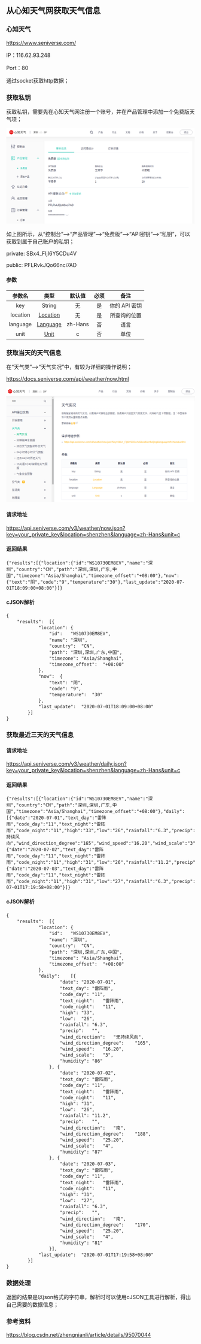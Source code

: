 ## 从心知天气网获取天气信息



### 心知天气

https://www.seniverse.com/

IP：116.62.93.248

Port：80

通过socket获取http数据；



### 获取私钥



获取私钥，需要先在心知天气网注册一个账号，并在产品管理中添加一个免费版天气项；



![心知天气私钥](weather/心知天气私钥.png)



如上图所示，从“控制台”-->“产品管理”-->“免费版”-->“API密钥”-->“私钥”，可以获取到属于自己账户的私钥；



private:
SBx4_FIjI6Y5CDu4V

public:
PFLRvkJQo66nci7AD





#### 参数

|  参数名  |                             类型                             | 默认值  | 必须 |     备注      |
| :------: | :----------------------------------------------------------: | :-----: | :--: | :-----------: |
|   key    |                            String                            |   无    |  是  | 你的 API 密钥 |
| location | [Location](https://docs.seniverse.com/api/start/common.html#地点-location) |   无    |  是  | 所查询的位置  |
| language | [Language](https://docs.seniverse.com/api/start/common.html#语言-language) | zh-Hans |  否  |     语言      |
|   unit   | [Unit](https://docs.seniverse.com/api/start/common.html#单位-unit) |    c    |  否  |     单位      |



### 获取当天的天气信息



在“天气类”-->“天气实况”中，有较为详细的操作说明；

https://docs.seniverse.com/api/weather/now.html



![心知天气实例](weather/心知天气实例.png)



#### 请求地址

https://api.seniverse.com/v3/weather/now.json?key=your_private_key&location=shenzhen&language=zh-Hans&unit=c



#### 返回结果



```
{"results":[{"location":{"id":"WS10730EM8EV","name":"深圳","country":"CN","path":"深圳,深圳,广东,中国","timezone":"Asia/Shanghai","timezone_offset":"+08:00"},"now":{"text":"阴","code":"9","temperature":"30"},"last_update":"2020-07-01T18:09:00+08:00"}]}
```



#### cJSON解析



```
{
    "results":  [{  
            "location": {
                "id":   "WS10730EM8EV",
                "name": "深圳",
                "country":  "CN",
                "path": "深圳,深圳,广东,中国",
                "timezone": "Asia/Shanghai",
                "timezone_offset":  "+08:00"
            },
            "now":  {
                "text": "阴",
                "code": "9",
                "temperature":  "30"
            },
            "last_update":  "2020-07-01T18:09:00+08:00"
        }]
}
```



### 获取最近三天的天气信息



#### 请求地址

https://api.seniverse.com/v3/weather/daily.json?key=your_private_key&location=shenzhen&language=zh-Hans&unit=c



#### 返回结果

```
{"results":[{"location":{"id":"WS10730EM8EV","name":"深圳","country":"CN","path":"深圳,深圳,广东,中国","timezone":"Asia/Shanghai","timezone_offset":"+08:00"},"daily":[{"date":"2020-07-01","text_day":"雷阵雨","code_day":"11","text_night":"雷阵雨","code_night":"11","high":"33","low":"26","rainfall":"6.3","precip":"","wind_direction":"无持续风向","wind_direction_degree":"165","wind_speed":"16.20","wind_scale":"3","humidity":"86"},{"date":"2020-07-02","text_day":"雷阵雨","code_day":"11","text_night":"雷阵雨","code_night":"11","high":"31","low":"26","rainfall":"11.2","precip":"","wind_direction":"南","wind_direction_degree":"188","wind_speed":"25.20","wind_scale":"4","humidity":"87"},{"date":"2020-07-03","text_day":"雷阵雨","code_day":"11","text_night":"雷阵雨","code_night":"11","high":"31","low":"27","rainfall":"6.3","precip":"","wind_direction":"南","wind_direction_degree":"170","wind_speed":"25.20","wind_scale":"4","humidity":"81"}],"last_update":"2020-07-01T17:19:58+08:00"}]}
```



#### cJSON解析

```
{
    "results":  [{
            "location": {
                "id":   "WS10730EM8EV",
                "name": "深圳",
                "country":  "CN",
                "path": "深圳,深圳,广东,中国",
                "timezone": "Asia/Shanghai",
                "timezone_offset":  "+08:00"
            },
            "daily":    [{
                    "date": "2020-07-01",
                    "text_day": "雷阵雨",
                    "code_day": "11",
                    "text_night":   "雷阵雨",
                    "code_night":   "11",
                    "high": "33",
                    "low":  "26",
                    "rainfall": "6.3",
                    "precip":   "",
                    "wind_direction":   "无持续风向",
                    "wind_direction_degree":    "165",
                    "wind_speed":   "16.20",
                    "wind_scale":   "3",
                    "humidity": "86"
                }, {
                    "date": "2020-07-02",
                    "text_day": "雷阵雨",
                    "code_day": "11",
                    "text_night":   "雷阵雨",
                    "code_night":   "11",
                    "high": "31",
                    "low":  "26",
                    "rainfall": "11.2",
                    "precip":   "",
                    "wind_direction":   "南",
                    "wind_direction_degree":    "188",
                    "wind_speed":   "25.20",
                    "wind_scale":   "4",
                    "humidity": "87"
                }, {
                    "date": "2020-07-03",
                    "text_day": "雷阵雨",
                    "code_day": "11",
                    "text_night":   "雷阵雨",
                    "code_night":   "11",
                    "high": "31",
                    "low":  "27",
                    "rainfall": "6.3",
                    "precip":   "",
                    "wind_direction":   "南",
                    "wind_direction_degree":    "170",
                    "wind_speed":   "25.20",
                    "wind_scale":   "4",
                    "humidity": "81"
                }],
            "last_update":  "2020-07-01T17:19:58+08:00"
        }]
}
```



### 数据处理



返回的结果是以json格式的字符串，解析时可以使用cJSON工具进行解析，得出自己需要的数据信息；





### 参考资料

https://blog.csdn.net/zhengnianli/article/details/95070044



















